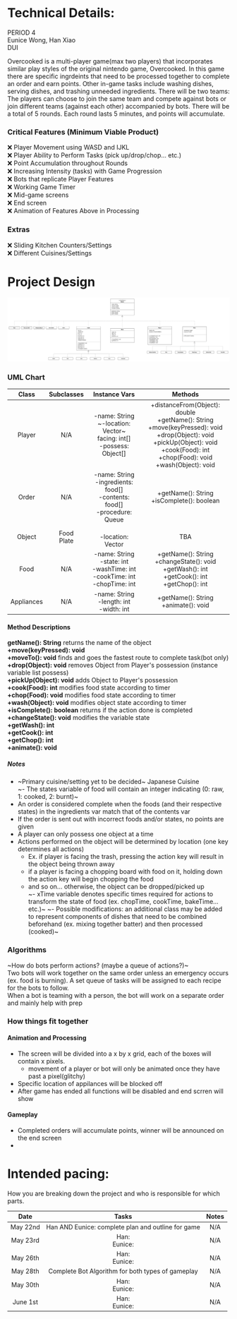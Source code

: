 
# Technical Details:

PERIOD 4  <br/>
Eunice Wong, Han Xiao  <br/>
DUI  <br/>

Overcooked is a multi-player game(max two players) that incorporates similar play styles of the original nintendo game, Overcooked. In this game there are specific ingrdeints that need to be processed together to complete an order and earn points. Other in-game tasks include washing dishes, serving dishes, and trashing unneeded ingredients. There will be two teams: The players can choose to join the same team and compete against bots or join different teams (against each other) accompanied by bots. There will be a total of 5 rounds. Each round lasts 5 minutes, and points will accumulate.

### Critical Features (Minimum Viable Product)
:x: Player Movement using WASD and IJKL  
:x: Player Ability to Perform Tasks (pick up/drop/chop... etc.)  
:x: Point Accumulation throughout Rounds  
:x: Increasing Intensity (tasks) with Game Progression  
:x: Bots that replicate Player Features  
:x: Working Game Timer  
:x: Mid-game screens  
:x: End screen   
:x: Animation of Features Above in Processing  

### Extras
:x: Sliding Kitchen Counters/Settings  
:x: Different Cuisines/Settings  

# Project Design
![Alt text](OvercookedUML.jpeg?raw=true "Title" ) 

### UML Chart
| Class       | Subclasses | Instance Vars | Methods |
| :----------:| :---------: | :----------: | :----------: |
| Player      | N/A         | -name: String <br/> ~-location: Vector~ <br/> facing: int[] <br/> -possess: Object[] | +distanceFrom(Object): double <br/> +getName(): String <br/> +move(keyPressed): void <br/> +drop(Object): void <br/> +pickUp(Object): void <br/> +cook(Food): int <br/> +chop(Food): void <br/> +wash(Object): void|
| Order       | N/A         | -name: String <br/> -ingredients: food[] <br/> -contents: food[] <br/> -procedure: Queue| +getName(): String <br/> +isComplete(): boolean |
| Object      | Food <br/> Plate | <br/> -location: Vector      | TBA     |  
| Food   | N/A   | -name: String <br/> -state: int <br/> -washTime: int <br/> -cookTime: int <br/> -chopTime: int | +getName(): String <br/> +changeState(): void <br/> +getWash(): int <br/> +getCook(): int <br/> +getChop(): int|
| Appliances   | N/A   | -name: String <br/> -length: int <br/> -width: int| +getName(): String <br/> +animate(): void|


#### Method Descriptions
**getName(): String**   returns the name of the object<br/> 
**+move(keyPressed): void** <br/> 
**+moveTo(): void** finds and goes the fastest route to complete task(bot only)<br/>
**+drop(Object): void**   removes Object from Player's possession (instance variable list possess)<br/> 
**+pickUp(Object): void** adds Object to Player's possession<br/> 
**+cook(Food): int** modifies food state according to timer <br/> 
**+chop(Food): void** modifies food state according to timer<br/> 
**+wash(Object): void** modifies object state according to timer<br/>
**+isComplete(): boolean** returns if the action done is completed <br/>
**+changeState(): void** modifies the variable state<br/> 
**+getWash(): int**   <br/> 
**+getCook(): int**   <br/> 
**+getChop(): int**    <br/>
**+animate(): void**   <br/>

##### Notes
- ~Primary cuisine/setting yet to be decided~ Japanese Cuisine  
~- The states variable of food will contain an integer indicating (0: raw, 1: cooked, 2: burnt)~
- An order is considered complete when the foods (and their respective states) in the ingredients var match that of the contents var  
- If the order is sent out with incorrect foods and/or states, no points are given
- A player can only possess one object at a time
- Actions performed on the object will be determined by location (one key determines all actions)  
  - Ex. if player is facing the trash, pressing the action key will result in the object being thrown away  
  - if a player is facing a chopping board with food on it, holding down the action key will begin chopping the food  
  - and so on... otherwise, the object can be dropped/picked up  
~- xTime variable denotes specific times required for actions to transform the state of food (ex. chopTime, cookTime, bakeTime... etc.)~
~- Possible modifications: an additional class may be added to represent components of dishes that need to be combined beforehand (ex. mixing together batter) and then processed (cooked)~

### Algorithms
~How do bots perform actions? (maybe a queue of actions?)~  
Two bots will work together on the same order unless an emergency occurs (ex. food is burning). A set queue of tasks will be assigned to each recipe for the bots to follow.  
When a bot is teaming with a person, the bot will work on a separate order and mainly help with prep

### How things fit together
#### Animation and Processing
- The screen will be divided into a x by x grid, each of the boxes will contain x pixels. 
    - movement of a player or bot will only be animated once they have past a pixel(glitchy)
- Specific location of appilances will be blocked off 
- After game has ended all functions will be disabled and end scrren will show
#### Gameplay
- Completed orders will accumulate points, winner will be announced on the end screen
- 
# Intended pacing:

How you are breaking down the project and who is responsible for which parts.

| Date       | Tasks         | Notes        |
| :----------: | :---------: | :----------: |
| May 22nd     | Han AND Eunice: complete plan and outline for game | N/A   |
| May 23rd     | Han: <br/> Eunice: | N/A    |
| May 26th     | Han: <br/> Eunice:     | N/A    |
| May 28th     | Complete Bot Algorithm for both types of gameplay  | N/A     |
| May 30th     | Han: <br/> Eunice:      | N/A      |
| June 1st     | Han: <br/> Eunice:      | N/A      |

